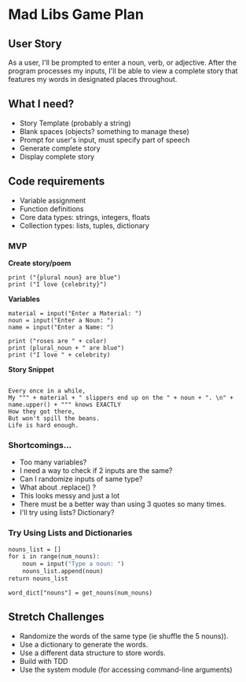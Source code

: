 
# Mad Libs Game Plan
## User Story
As a user, I'll be prompted to enter a noun, verb, or adjective. After the program processes my inputs, I'll be able to view a complete story that features my words in designated places throughout.

## What I need?
- Story Template (probably a string)
- Blank spaces (objects? something to manage these)
- Prompt for user's input, must specify part of speech
- Generate complete story
- Display complete story

## Code requirements
- Variable assignment
- Function definitions
- Core data types: strings, integers, floats
- Collection types: lists, tuples, dictionary

### MVP
**Create story/poem**
```print ("roses are {color}}")
print ("{plural noun} are blue")
print ("I love {celebrity}")
```

**Variables**
```
material = input("Enter a Material: ")
noun = input("Enter a Noun: ")
name = input("Enter a Name: ")

print ("roses are " + color)
print (plural_noun + " are blue")
print ("I love " + celebrity)
```

**Story Snippet**
```print (""" ~ A Memoir ~

Every once in a while,
My """ + material + " slippers end up on the " + noun + ". \n" +
name.upper() + """ knows EXACTLY
How they got there,
But won't spill the beans.
Life is hard enough.
```

### Shortcomings...
- Too many variables?
- I need a way to check if 2 inputs are the same?
- Can I randomize inputs of same type?
- What about .replace() ?
- This looks messy and just a lot
- There must be a better way than using 3 quotes so many times.
- I'll try using lists? Dictionary?

### Try Using Lists and Dictionaries
```def get_nouns(num_nouns):
nouns_list = []
for i in range(num_nouns):
    noun = input("Type a noun: ")
    nouns_list.append(noun)
return nouns_list
```
```word_dict = {}
word_dict["nouns"] = get_nouns(num_nouns)
```

## Stretch Challenges
- Randomize the words of the same type (ie shuffle the 5 nouns)).
- Use a dictionary to generate the words.
- Use a different data structure to store words.
- Build with TDD
- Use the system module (for accessing command-line arguments)
